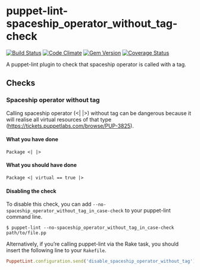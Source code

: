 puppet-lint-spaceship_operator_without_tag-check
=================================

[![Build Status](https://travis-ci.org/camptocamp/puppet-lint-spaceship_operator_without_tag-check.svg)](https://travis-ci.org/camptocamp/puppet-lint-spaceship_operator_without_tag-check)
[![Code Climate](https://codeclimate.com/github/camptocamp/puppet-lint-spaceship_operator_without_tag-check/badges/gpa.svg)](https://codeclimate.com/github/camptocamp/puppet-lint-spaceship_operator_without_tag-check)
[![Gem Version](https://badge.fury.io/rb/puppet-lint-spaceship_operator_without_tag-check.svg)](http://badge.fury.io/rb/puppet-lint-spaceship_operator_without_tag-check)
[![Coverage Status](https://img.shields.io/coveralls/camptocamp/puppet-lint-spaceship_operator_without_tag-check.svg)](https://coveralls.io/r/camptocamp/puppet-lint-spaceship_operator_without_tag-check?branch=master)

A puppet-lint plugin to check that spaceship operator is called with a tag.


## Checks

### Spaceship operator without tag

Calling spaceship operator (<| |>) without tag can be dangerous because it will realise all virtual resources of that type (https://tickets.puppetlabs.com/browse/PUP-3825).

#### What you have done

```puppet
Package <| |>
```

#### What you should have done

```puppet
Package <| virtual == true |>
```

#### Disabling the check

To disable this check, you can add `--no-spaceship_operator_without_tag_in_case-check` to your puppet-lint command line.

```shell
$ puppet-lint --no-spaceship_operator_without_tag_in_case-check path/to/file.pp
```

Alternatively, if you’re calling puppet-lint via the Rake task, you should insert the following line to your `Rakefile`.

```ruby
PuppetLint.configuration.send('disable_spaceship_operator_without_tag')
```
